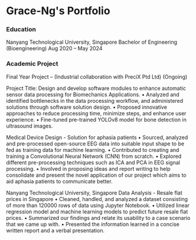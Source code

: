 # Grace-Ng's Portfolio

### Education
Nanyang Technological University, Singapore Bachelor of Engineering (Bioengineering)
Aug 2020 – May 2024

### Academic Project
Final Year Project – (Industrial collaboration with PreciX Ptd Ltd) (Ongoing)

Project Title: Design and develop software modules to enhance automatic sensor data processing for Biomechanics Applications.
  • Analyzed and identified bottlenecks in the data processing workflow, and administered solutions through software
solution design.
  • Proposed innovative approaches to reduce processing time, minimize steps, and enhance user experience.
  • Fine-tuned pre-trained YOLOv8 model for bone detection in ultrasound images.

Medical Device Design - Solution for aphasia patients
  • Sourced, analyzed and pre-processed open-source EEG data into suitable input shape to be fed as training data      for machine learning.
  • Contributed to creating and training a Convolutional Neural Network (CNN) from scratch.
  • Explored different pre-processing techniques such as ICA and PCA in EEG signal processing.
  • Involved in proposing ideas and report writing to help consolidate and present the novel application of our        project which aims to aid aphasia patients to communicate better.

Nanyang Technological University, Singapore Data Analysis - Resale flat prices in Singapore
  • Cleaned, handled, and analyzed a dataset consisting of more than 120000 rows of data using Jupyter Notebook.
  • Utilized linear regression model and machine learning models to predict future resale flat prices.
  • Summarized our findings and relate its usability to a case scenario that we came up with.
  • Presented the information learned in a concise written report and a verbal presentation.
